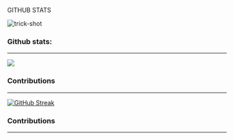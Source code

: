 
GITHUB STATS
<p align="left"> <img src="https://komarev.com/ghpvc/?username=trick-shot&label=Profile%20views&color=0e75b6&style=flat" alt="trick-shot" /> </p>
<h3 align="left">Github stats:</h3>
<hr>
<picture>
  <source
    srcset="https://github-readme-stats.vercel.app/api?username=Trick-shot&show_icons=true&theme=tokyonight"
    media="(prefers-color-scheme: dark)"
  />
  <source
    srcset="https://github-readme-stats.vercel.app/api?username=Trick-shot&show_icons=true"
    media="(prefers-color-scheme: light), (prefers-color-scheme: no-preference)"
  />
  <img src="https://github-readme-stats.vercel.app/api?username=Trick-shot&show_icons=true" />
</picture>
<h3 align="left">Contributions</h3>
<hr>

[![GitHub Streak](https://streak-stats.demolab.com/?user=Trick-shot&theme=dark)](https://git.io/streak-stats)

<h3 align="left">Contributions</h3>
<hr>
